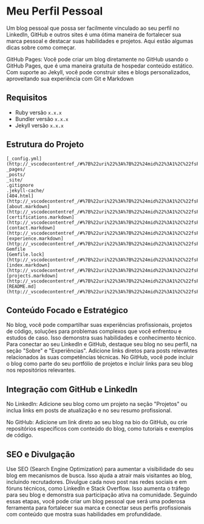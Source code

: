 # Meu Perfil Pessoal

Um blog pessoal que possa ser facilmente vinculado ao seu perfil no LinkedIn, GitHub e outros sites é uma ótima maneira de fortalecer sua marca pessoal e destacar suas habilidades e projetos. Aqui estão algumas dicas sobre como começar.

GitHub Pages: Você pode criar um blog diretamente no GitHub usando o GitHub Pages, que é uma maneira gratuita de hospedar conteúdo estático. Com suporte ao Jekyll, você pode construir sites e blogs personalizados, aproveitando sua experiência com Git e Markdown

## Requisitos

- Ruby versão `x.x.x`
- Bundler versão `x.x.x`
- Jekyll versão `x.x.x`

## Estrutura do Projeto

```plaintext
[_config.yml](http://_vscodecontentref_/#%7B%22uri%22%3A%7B%22%24mid%22%3A1%2C%22fsPath%22%3A%22c%3A%5C%5Cgit%5C%5Cgithub.io%5C%5C_config.yml%22%2C%22_sep%22%3A1%2C%22path%22%3A%22%2Fc%3A%2Fgit%2Fgithub.io%2F_config.yml%22%2C%22scheme%22%3A%22file%22%7D%7D)
_pages/
_posts/
_site/
.gitignore
.jekyll-cache/
[404.html](http://_vscodecontentref_/#%7B%22uri%22%3A%7B%22%24mid%22%3A1%2C%22fsPath%22%3A%22c%3A%5C%5Cgit%5C%5Cgithub.io%5C%5C404.html%22%2C%22_sep%22%3A1%2C%22path%22%3A%22%2Fc%3A%2Fgit%2Fgithub.io%2F404.html%22%2C%22scheme%22%3A%22file%22%7D%7D)
[about.markdown](http://_vscodecontentref_/#%7B%22uri%22%3A%7B%22%24mid%22%3A1%2C%22fsPath%22%3A%22c%3A%5C%5Cgit%5C%5Cgithub.io%5C%5Cabout.markdown%22%2C%22_sep%22%3A1%2C%22path%22%3A%22%2Fc%3A%2Fgit%2Fgithub.io%2Fabout.markdown%22%2C%22scheme%22%3A%22file%22%7D%7D)
[certifications.markdown](http://_vscodecontentref_/#%7B%22uri%22%3A%7B%22%24mid%22%3A1%2C%22fsPath%22%3A%22c%3A%5C%5Cgit%5C%5Cgithub.io%5C%5Ccertifications.markdown%22%2C%22_sep%22%3A1%2C%22path%22%3A%22%2Fc%3A%2Fgit%2Fgithub.io%2Fcertifications.markdown%22%2C%22scheme%22%3A%22file%22%7D%7D)
[contact.markdown](http://_vscodecontentref_/#%7B%22uri%22%3A%7B%22%24mid%22%3A1%2C%22fsPath%22%3A%22c%3A%5C%5Cgit%5C%5Cgithub.io%5C%5Ccontact.markdown%22%2C%22_sep%22%3A1%2C%22path%22%3A%22%2Fc%3A%2Fgit%2Fgithub.io%2Fcontact.markdown%22%2C%22scheme%22%3A%22file%22%7D%7D)
[experience.markdown](http://_vscodecontentref_/#%7B%22uri%22%3A%7B%22%24mid%22%3A1%2C%22fsPath%22%3A%22c%3A%5C%5Cgit%5C%5Cgithub.io%5C%5Cexperience.markdown%22%2C%22_sep%22%3A1%2C%22path%22%3A%22%2Fc%3A%2Fgit%2Fgithub.io%2Fexperience.markdown%22%2C%22scheme%22%3A%22file%22%7D%7D)
Gemfile
[Gemfile.lock](http://_vscodecontentref_/#%7B%22uri%22%3A%7B%22%24mid%22%3A1%2C%22fsPath%22%3A%22c%3A%5C%5Cgit%5C%5Cgithub.io%5C%5CGemfile.lock%22%2C%22_sep%22%3A1%2C%22path%22%3A%22%2Fc%3A%2Fgit%2Fgithub.io%2FGemfile.lock%22%2C%22scheme%22%3A%22file%22%7D%7D)
[index.markdown](http://_vscodecontentref_/#%7B%22uri%22%3A%7B%22%24mid%22%3A1%2C%22fsPath%22%3A%22c%3A%5C%5Cgit%5C%5Cgithub.io%5C%5Cindex.markdown%22%2C%22_sep%22%3A1%2C%22path%22%3A%22%2Fc%3A%2Fgit%2Fgithub.io%2Findex.markdown%22%2C%22scheme%22%3A%22file%22%7D%7D)
[projects.markdown](http://_vscodecontentref_/#%7B%22uri%22%3A%7B%22%24mid%22%3A1%2C%22fsPath%22%3A%22c%3A%5C%5Cgit%5C%5Cgithub.io%5C%5Cprojects.markdown%22%2C%22_sep%22%3A1%2C%22path%22%3A%22%2Fc%3A%2Fgit%2Fgithub.io%2Fprojects.markdown%22%2C%22scheme%22%3A%22file%22%7D%7D)
[README.md](http://_vscodecontentref_/#%7B%22uri%22%3A%7B%22%24mid%22%3A1%2C%22fsPath%22%3A%22c%3A%5C%5Cgit%5C%5Cgithub.io%5C%5CREADME.md%22%2C%22_sep%22%3A1%2C%22path%22%3A%22%2Fc%3A%2Fgit%2Fgithub.io%2FREADME.md%22%2C%22scheme%22%3A%22file%22%7D%7D)
```

##  Conteúdo Focado e Estratégico
No blog, você pode compartilhar suas experiências profissionais, projetos de código, soluções para problemas complexos que você enfrentou e estudos de caso. Isso demonstra suas habilidades e conhecimento técnico.
Para conectar ao seu LinkedIn e GitHub, destaque seu blog no seu perfil, na seção "Sobre" e "Experiências". Adicione links diretos para posts relevantes relacionados às suas competências técnicas.
No GitHub, você pode incluir o blog como parte do seu portfólio de projetos e incluir links para seu blog nos repositórios relevantes.

##  Integração com GitHub e LinkedIn
No LinkedIn: Adicione seu blog como um projeto na seção "Projetos" ou inclua links em posts de atualização e no seu resumo profissional​.

No GitHub: Adicione um link direto ao seu blog na bio do GitHub, ou crie repositórios específicos com conteúdo do blog, como tutoriais e exemplos de código​.
​
## SEO e Divulgação
Use SEO (Search Engine Optimization) para aumentar a visibilidade do seu blog em mecanismos de busca. Isso ajuda a atrair mais visitantes ao blog, incluindo recrutadores.
Divulgue cada novo post nas redes sociais e em fóruns técnicos, como LinkedIn e Stack Overflow. Isso aumenta o tráfego para seu blog e demonstra sua participação ativa na comunidade.
Seguindo essas etapas, você pode criar um blog pessoal que será uma poderosa ferramenta para fortalecer sua marca e conectar seus perfis profissionais com conteúdo que mostra suas habilidades em profundidade.